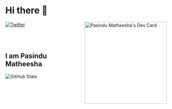 # Hi there 👋

<div align="left">
  <a href="https://twitter.com/CodingGuide508">
    <img
      src="https://img.shields.io/twitter/follow/CodingGuide508?label=Twitter&logo=twitter&style=flat-square&color=1da1f2&logoColor=ffffff"
      alt="Twitter"
    />
  </a>

  <a href="https://app.daily.dev/Pasindu" target="_blank">
      <img
       width="256"
       align="right"
       src="https://api.daily.dev/devcards/294ea1a432f34fc4aeefa36f412b763b.png?r=j3e" alt="Pasindu Matheesha's Dev Card"/></a>
</div>

<BR><BR>

## I am Pasindu Matheesha



![GitHub Stats](https://github-readme-stats.vercel.app/api?username=Pasindu508&theme=radical)

